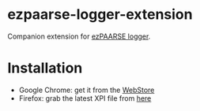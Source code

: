 # ezpaarse-logger-extension
Companion extension for [ezPAARSE logger](https://github.com/ezpaarse-project/ezpaarse-logger).

Installation
===

- Google Chrome: get it from the [WebStore](https://chrome.google.com/webstore/detail/ezpaarse-logger-extension/cpjllnfdfhkmbkplldfndmfdbabcbidc)
- Firefox: grab the latest XPI file from [here](https://github.com/ezpaarse-project/ezpaarse-logger-extension/releases)
